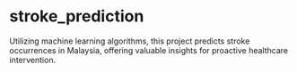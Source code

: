 # stroke_prediction
Utilizing machine learning algorithms, this project predicts stroke occurrences in Malaysia, offering valuable insights for proactive healthcare intervention.
